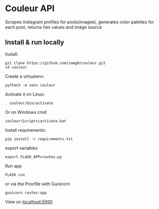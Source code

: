 # Couleur API
Scrapes instagram profiles for posts(images), generates color palettes for each post, returns hex values and image source 



## Install & run locally

Install:
```
git clone https://github.com/samg9/couleur.git  
cd couleur
```  
Create a virtualenv:  
```
python3 -m venv couleur   
```  
Activate it on Linux:
```
. couleur/bin/activate  
```  
Or on Windows cmd:  
```
couleur\Scripts\activate.bat  
```  
Install requirements:
```
pip install -r requirements.txt  
```  

export variables
```
export FLASK_APP=routes.py
```

Run app 
```
FLASK run
```

or via the Procfile with Gunicorn
```
gunicorn routes:app
```


View on [localhost:5000](http://127.0.0.1:5000)

